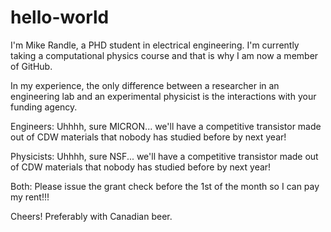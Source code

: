 # hello-world

I'm Mike Randle, a PHD student in electrical engineering. I'm currently taking a computational physics course and that is why I am now a member of GitHub.

In my experience, the only difference between a researcher in an engineering lab and an experimental physicist is the interactions with your funding agency. 

Engineers: Uhhhh, sure MICRON... we'll have a competitive transistor made out of CDW materials that nobody has studied before by next year!

Physicists: Uhhhh, sure NSF... we'll have a competitive transistor made out of CDW materials that nobody has studied before by next year!

Both: Please issue the grant check before the 1st of the month so I can pay my rent!!!


Cheers! Preferably with Canadian beer.
